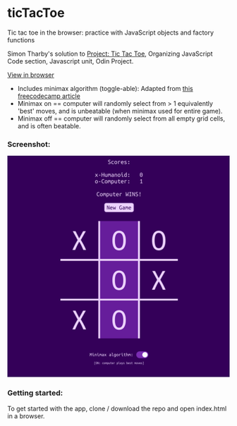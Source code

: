 # ticTacToe
Tic tac toe in the browser: practice with JavaScript objects and factory functions

Simon Tharby's solution to [Project: Tic Tac Toe](https://www.theodinproject.com/courses/javascript/lessons/tic-tac-toe-javascript?ref=lnav), Organizing JavaScript Code section, Javascript unit, Odin Project.

[View in browser](https://jinjagit.github.io/ticTacToe/)

  * Includes minimax algorithm (toggle-able): Adapted from [this freecodecamp article](https://medium.freecodecamp.org/how-to-make-your-tic-tac-toe-game-unbeatable-by-using-the-minimax-algorithm-9d690bad4b37)
  * Minimax on == computer will randomly select from > 1 equivalently 'best' moves, and is unbeatable (when minimax used for entire game).
  * Minimax off == computer will randomly select from all empty grid cells, and is often beatable.

### Screenshot:

![ticTacToe.png](img/ticTacToe.png)

### Getting started:

To get started with the app, clone / download the repo and open index.html in a browser.
